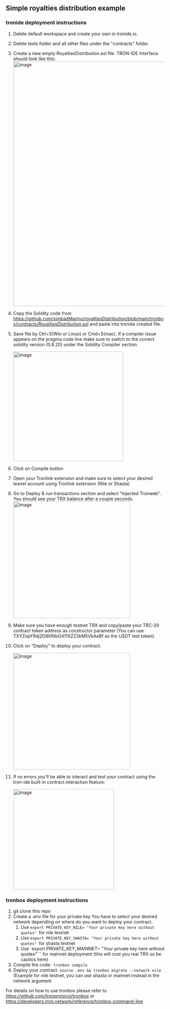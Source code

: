 ## **Simple royalties distribution example**

### tronide deployment instructions

1. Delete default workspace and create your own in tronide.io.
2. Delete tests folder and all other files under the "contracts" folder.
3. Create a new empty RoyaltiesDistribution.sol file. TRON-IDE Interface should look like this: <img width="776" alt="image" src="https://github.com/user-attachments/assets/7a16a9a8-46e5-4e6a-a620-7b5fc246c1bc">

4. Copy the Solidity code from https://github.com/simbadMarino/royaltiesDistribution/blob/main/tronbox/contracts/RoyaltiesDistribution.sol and paste into tronide created file.
5. Save file by Ctrl+S(Win or Linux) or Cmd+S(mac). If a compiler issue appears on the pragma code line make sure to switch to the correct solidity version (0.8.20) under the Solidity Compiler section.

   <img width="348" alt="image" src="https://github.com/user-attachments/assets/6bacb46b-deab-4750-bb53-b51f7fd96590">

8. Click on Compile button
9. Open your Tronlink extension and make sure to select your desired tesnet account using Tronlink extension (Nile or Shasta)
10. Go to Deploy & run transactions section and select "Injected Tronweb". You should see your TRX balance after a couple seconds.
    <img width="370" alt="image" src="https://github.com/user-attachments/assets/786fd198-b87b-4e9f-90d7-858aa2dfdec0">
11. Make sure you have enough testnet TRX and copy/paste your TRC-20 contract token address as constructor parameter (You can use TXYZopYRdj2D9XRtbG411XZZ3kM5VkAeBf as the USDT test token).
12. Click on "Deploy" to deploy your contract.
    
      <img width="370" alt="image" src="https://github.com/user-attachments/assets/5e5d565b-0b3d-4db0-9c20-f4698111d67b">

14. If no errors you'll be able to interact and test your contract using the tron-ide built-in contract interaction feature:

       <img width="319" alt="image" src="https://github.com/user-attachments/assets/47d67ef0-36fb-475e-bb5e-1a4c3e05f8e0">







### tronbox deployment instructions
1. git clone this repo
2. Create a .env file for your private key
   You have to select your desired network depending on where do you want to deploy your contract.
   1. Use `export PRIVATE_KEY_NILE= "Your private key here without quotes" `for nile testnet
   2. Use `export PRIVATE_KEY_SHASTA= "Your private key here without quotes" `for shasta testnet
   3. Use `export PRIVATE_KEY_MAINNET= "Your private key here without quotes"``` for mainnet deployment (this will cost you real TRX so be cautios here)
3. Compile the code:` tronbox compile`
4. Deploy your contract: `source .env && tronbox migrate --network nile ` (Example for nile testnet, you can use shasta or mainnet instead in the network argument

For details on how to use tronbox please refer to https://github.com/tronprotocol/tronbox or https://developers.tron.network/reference/tronbox-command-line



